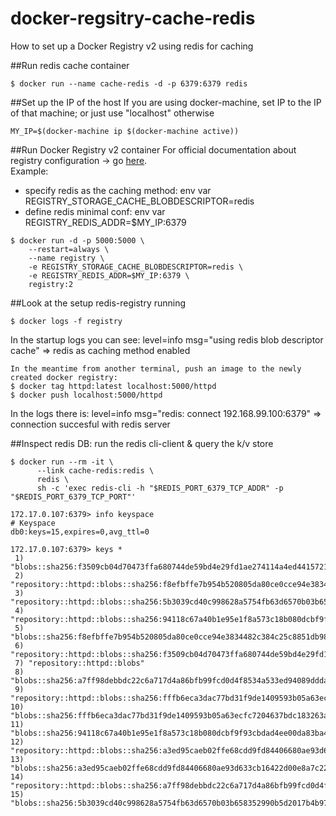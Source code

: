 # docker-regsitry-cache-redis
How to set up a Docker Registry v2 using redis for caching

##Run redis cache container
````
$ docker run --name cache-redis -d -p 6379:6379 redis
````

##Set up the IP of the host
If you are using docker-machine, set IP to the IP of that machine; or just use "localhost" otherwise
````
MY_IP=$(docker-machine ip $(docker-machine active))
````
##Run Docker Registry v2 container
For official documentation about registry configuration -> go [here](https://docs.docker.com/registry/configuration/).
<br>Example:
* specify redis as the caching method:  env var REGISTRY_STORAGE_CACHE_BLOBDESCRIPTOR=redis
* define redis minimal conf: env var REGISTRY_REDIS_ADDR=$MY_IP:6379
````
$ docker run -d -p 5000:5000 \
	--restart=always \
	--name registry \
	-e REGISTRY_STORAGE_CACHE_BLOBDESCRIPTOR=redis \
	-e REGISTRY_REDIS_ADDR=$MY_IP:6379 \
	registry:2
````  	
##Look at the setup redis-registry running
````
$ docker logs -f registry
````
In the startup logs you can see: level=info msg="using redis blob descriptor cache" => redis as caching method enabled
````
In the meantime from another terminal, push an image to the newly created docker registry:
$ docker tag httpd:latest localhost:5000/httpd
$ docker push localhost:5000/httpd
````
In the logs there is: level=info msg="redis: connect 192.168.99.100:6379" => connection succesful with redis server

##Inspect redis DB: run the redis cli-client & query the k/v store
````
$ docker run --rm -it \
	  --link cache-redis:redis \
	  redis \
	  sh -c 'exec redis-cli -h "$REDIS_PORT_6379_TCP_ADDR" -p "$REDIS_PORT_6379_TCP_PORT"'
	
172.17.0.107:6379> info keyspace
# Keyspace
db0:keys=15,expires=0,avg_ttl=0

172.17.0.107:6379> keys *
 1) "blobs::sha256:f3509cb04d70473ffa680744de59bd4e29fd1ae274114a4ed4415721c0e714d6"
 2) "repository::httpd::blobs::sha256:f8efbffe7b954b520805da80ce0cce94e3834482c384c25c8851db98696e7f70"
 3) "repository::httpd::blobs::sha256:5b3039cd40c998628a5754fb63d6570b03b658352990b5d2017b4b97db2455dd"
 4) "repository::httpd::blobs::sha256:94118c67a40b1e95e1f8a573c18b080dcbf9f93cbdad4ee00da83ba44122727c"
 5) "blobs::sha256:f8efbffe7b954b520805da80ce0cce94e3834482c384c25c8851db98696e7f70"
 6) "repository::httpd::blobs::sha256:f3509cb04d70473ffa680744de59bd4e29fd1ae274114a4ed4415721c0e714d6"
 7) "repository::httpd::blobs"
 8) "blobs::sha256:a7ff98debbdc22c6a717d4a86bfb99fcd0d4f8534a533ed94089dddaf5c4a94a"
 9) "repository::httpd::blobs::sha256:fffb6eca3dac77bd31f9de1409593b05a63ecfc7204637bdc183263a8379f38e"
10) "blobs::sha256:fffb6eca3dac77bd31f9de1409593b05a63ecfc7204637bdc183263a8379f38e"
11) "blobs::sha256:94118c67a40b1e95e1f8a573c18b080dcbf9f93cbdad4ee00da83ba44122727c"
12) "repository::httpd::blobs::sha256:a3ed95caeb02ffe68cdd9fd84406680ae93d633cb16422d00e8a7c22955b46d4"
13) "blobs::sha256:a3ed95caeb02ffe68cdd9fd84406680ae93d633cb16422d00e8a7c22955b46d4"
14) "repository::httpd::blobs::sha256:a7ff98debbdc22c6a717d4a86bfb99fcd0d4f8534a533ed94089dddaf5c4a94a"
15) "blobs::sha256:5b3039cd40c998628a5754fb63d6570b03b658352990b5d2017b4b97db2455dd"
````
